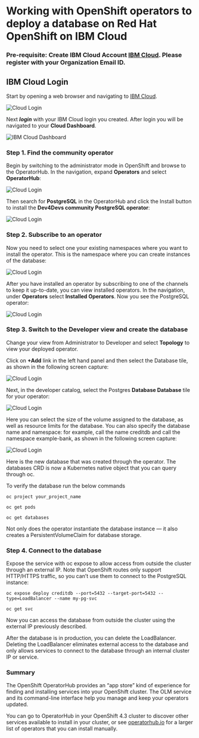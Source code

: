 # Working with OpenShift operators to deploy a database on Red Hat OpenShift on IBM Cloud

### Pre-requisite: Create IBM Cloud Account [IBM Cloud](https://cloud.ibm.com/registration). Please register with your Organization Email ID.

## IBM Cloud Login

Start by opening a web browser and navigating to [IBM Cloud](https://cloud.ibm.com/).

![Cloud Login](images/Cloud-Login.png)

Next **_login_** with your IBM Cloud login you created. After login you will be navigated to your **Cloud Dashboard**.

![IBM Cloud Dashboard](images/IBM_Cloud_Dashboard.png)

### Step 1. Find the community operator

Begin by switching to the administrator mode in OpenShift and browse to the OperatorHub. In the navigation, expand **Operators** and select **OperatorHub**:

![Cloud Login](images/pg-openshift-operator-1.png)

Then search for **PostgreSQL** in the OperatorHub and click the Install button to install the **Dev4Devs community PostgreSQL operator**:

![Cloud Login](images/pg-openshift-operator-2.png)

### Step 2. Subscribe to an operator

Now you need to select one your existing namespaces where you want to install the operator. This is the namespace where you can create instances of the database:

![Cloud Login](images/pg-openshift-operator-3.png)

After you have installed an operator by subscribing to one of the channels to keep it up-to-date, you can view installed operators. In the navigation, under **Operators** select **Installed Operators**. Now you see the PostgreSQL operator:

![Cloud Login](images/pg-openshift-operator-4.png)

### Step 3. Switch to the Developer view and create the database

Change your view from Administrator to Developer and select **Topology** to view your deployed operator.

Click on **+Add** link in the left hand panel and then select the Database tile, as shown in the following screen capture:

![Cloud Login](images/pg-openshift-operator-6a-dev.png)

Next, in the developer catalog, select the Postgres **Database Database** tile for your operator:

![Cloud Login](images/pg-openshift-operator-6b-dev.png)

Here you can select the size of the volume assigned to the database, as well as resource limits for the database. You can also specify the database name and namespace: for example, call the name creditdb and call the namespace example-bank, as shown in the following screen capture:

![Cloud Login](images/pg-openshift-operator-6c-dev.png)

Here is the new database that was created through the operator. The databases CRD is now a Kubernetes native object that you can query through oc.

To verify the database run the below commands

```
oc project your_project_name

oc get pods

oc get databases
```

Not only does the operator instantiate the database instance — it also creates a PersistentVolumeClaim for database storage.

### Step 4. Connect to the database

Expose the service with oc expose to allow access from outside the cluster through an external IP. Note that OpenShift routes only support HTTP/HTTPS traffic, so you can’t use them to connect to the PostgreSQL instance:

```
oc expose deploy creditdb --port=5432 --target-port=5432 --type=LoadBalancer --name my-pg-svc

oc get svc
```
Now you can access the database from outside the cluster using the external IP previously described.

After the database is in production, you can delete the LoadBalancer. Deleting the LoadBalancer eliminates external access to the database and only allows services to connect to the database through an internal cluster IP or service.

### Summary

The OpenShift OperatorHub provides an “app store” kind of experience for finding and installing services into your OpenShift cluster. The OLM service and its command-line interface help you manage and keep your operators updated.

You can go to OperatorHub in your OpenShift 4.3 cluster to discover other services available to install in your cluster, or see [operatorhub.io](https://operatorhub.io/) for a larger list of operators that you can install manually.
